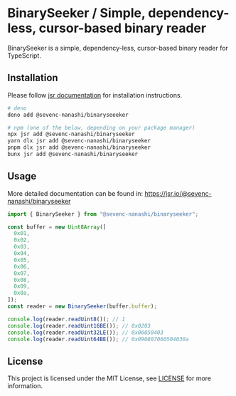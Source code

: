 # BinarySeeker / Simple, dependency-less, cursor-based binary reader

BinarySeeker is a simple, dependency-less, cursor-based binary reader for
TypeScript.

## Installation

Please follow [jsr documentation](https://jsr.io/docs/using-packages) for
installation instructions.

```bash
# deno
deno add @sevenc-nanashi/binaryseeeker

# npm (one of the below, depending on your package manager)
npx jsr add @sevenc-nanashi/binaryseeker
yarn dlx jsr add @sevenc-nanashi/binaryseeker
pnpm dlx jsr add @sevenc-nanashi/binaryseeker
bunx jsr add @sevenc-nanashi/binaryseeker
```

## Usage

More detailed documentation can be found in:
<https://jsr.io/@sevenc-nanashi/binaryseeker>

```typescript
import { BinarySeeker } from "@sevenc-nanashi/binaryseeker";

const buffer = new Uint8Array([
  0x01,
  0x02,
  0x03,
  0x04,
  0x05,
  0x06,
  0x07,
  0x08,
  0x09,
  0x0a,
]);
const reader = new BinarySeeker(buffer.buffer);

console.log(reader.readUint8()); // 1
console.log(reader.readUint16BE()); // 0x0203
console.log(reader.readUint32LE()); // 0x06050403
console.log(reader.readUint64BE()); // 0x090807060504030a
```

## License

This project is licensed under the MIT License, see [LICENSE](LICENSE) for more
information.
